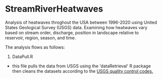 # StreamRiverHeatwaves

Analysis of heatwaves throghout the USA between 1996-2020 using United States Geological Survey (USGS) data. Examining how heatwaves vary based on stream order, discharge, position in landscape relative to reservoir, region, season, and time.

The analysis flows as follows:
1. DataPull.R
+ this file pulls the data from USGS using the 'dataRetrieval' R package then cleans the datasets according to the [USGS quality control codes.](https://help.waterdata.usgs.gov/codes-and-parameters/instantaneous-value-qualification-code-uv_rmk_cd)
